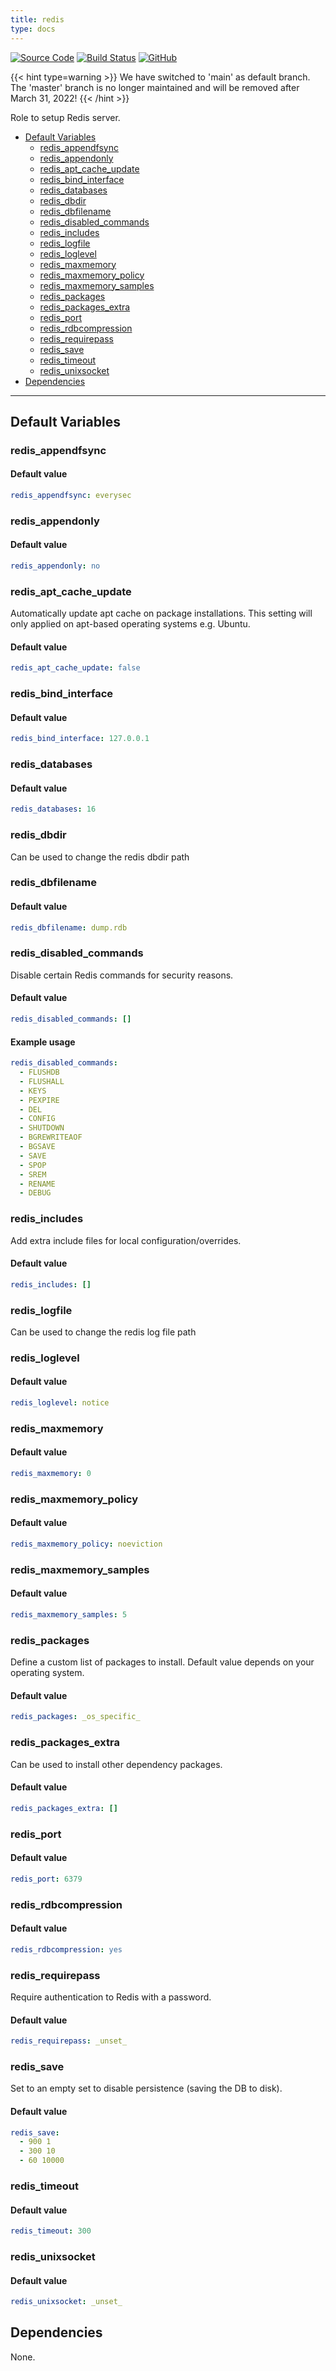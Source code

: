```yaml
---
title: redis
type: docs
---
```


[![Source Code](https://img.shields.io/badge/github-source%20code-blue?logo=github&logoColor=white)](https://github.com/owncloud-ansible/redis) [![Build Status](https://drone.owncloud.com/api/badges/owncloud-ansible/redis/status.svg)](https://drone.owncloud.com/owncloud-ansible/redis) [![GitHub](https://img.shields.io/github/license/owncloud-ansible/redis)](https://github.com/owncloud-ansible/redis/blob/main/LICENSE)

{{< hint type=warning >}} We have switched to 'main' as default branch. The 'master' branch is no longer maintained and will be removed after March 31, 2022! {{< /hint >}}

Role to setup Redis server.

- [Default Variables](#default-variables)
  - [redis_appendfsync](#redis_appendfsync)
  - [redis_appendonly](#redis_appendonly)
  - [redis_apt_cache_update](#redis_apt_cache_update)
  - [redis_bind_interface](#redis_bind_interface)
  - [redis_databases](#redis_databases)
  - [redis_dbdir](#redis_dbdir)
  - [redis_dbfilename](#redis_dbfilename)
  - [redis_disabled_commands](#redis_disabled_commands)
  - [redis_includes](#redis_includes)
  - [redis_logfile](#redis_logfile)
  - [redis_loglevel](#redis_loglevel)
  - [redis_maxmemory](#redis_maxmemory)
  - [redis_maxmemory_policy](#redis_maxmemory_policy)
  - [redis_maxmemory_samples](#redis_maxmemory_samples)
  - [redis_packages](#redis_packages)
  - [redis_packages_extra](#redis_packages_extra)
  - [redis_port](#redis_port)
  - [redis_rdbcompression](#redis_rdbcompression)
  - [redis_requirepass](#redis_requirepass)
  - [redis_save](#redis_save)
  - [redis_timeout](#redis_timeout)
  - [redis_unixsocket](#redis_unixsocket)
- [Dependencies](#dependencies)

---

## Default Variables

### redis_appendfsync

#### Default value

```YAML
redis_appendfsync: everysec
```

### redis_appendonly

#### Default value

```YAML
redis_appendonly: no
```

### redis_apt_cache_update

Automatically update apt cache on package installations. This setting will only applied on apt-based operating systems e.g. Ubuntu.

#### Default value

```YAML
redis_apt_cache_update: false
```

### redis_bind_interface

#### Default value

```YAML
redis_bind_interface: 127.0.0.1
```

### redis_databases

#### Default value

```YAML
redis_databases: 16
```

### redis_dbdir

Can be used to change the redis dbdir path

### redis_dbfilename

#### Default value

```YAML
redis_dbfilename: dump.rdb
```

### redis_disabled_commands

Disable certain Redis commands for security reasons.

#### Default value

```YAML
redis_disabled_commands: []
```

#### Example usage

```YAML
redis_disabled_commands:
  - FLUSHDB
  - FLUSHALL
  - KEYS
  - PEXPIRE
  - DEL
  - CONFIG
  - SHUTDOWN
  - BGREWRITEAOF
  - BGSAVE
  - SAVE
  - SPOP
  - SREM
  - RENAME
  - DEBUG
```

### redis_includes

Add extra include files for local configuration/overrides.

#### Default value

```YAML
redis_includes: []
```

### redis_logfile

Can be used to change the redis log file path

### redis_loglevel

#### Default value

```YAML
redis_loglevel: notice
```

### redis_maxmemory

#### Default value

```YAML
redis_maxmemory: 0
```

### redis_maxmemory_policy

#### Default value

```YAML
redis_maxmemory_policy: noeviction
```

### redis_maxmemory_samples

#### Default value

```YAML
redis_maxmemory_samples: 5
```

### redis_packages

Define a custom list of packages to install. Default value depends on your operating system.

#### Default value

```YAML
redis_packages: _os_specific_
```

### redis_packages_extra

Can be used to install other dependency packages.

#### Default value

```YAML
redis_packages_extra: []
```

### redis_port

#### Default value

```YAML
redis_port: 6379
```

### redis_rdbcompression

#### Default value

```YAML
redis_rdbcompression: yes
```

### redis_requirepass

Require authentication to Redis with a password.

#### Default value

```YAML
redis_requirepass: _unset_
```

### redis_save

Set to an empty set to disable persistence (saving the DB to disk).

#### Default value

```YAML
redis_save:
  - 900 1
  - 300 10
  - 60 10000
```

### redis_timeout

#### Default value

```YAML
redis_timeout: 300
```

### redis_unixsocket

#### Default value

```YAML
redis_unixsocket: _unset_
```



## Dependencies

None.
